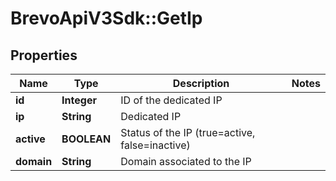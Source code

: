 # BrevoApiV3Sdk::GetIp

## Properties
Name | Type | Description | Notes
------------ | ------------- | ------------- | -------------
**id** | **Integer** | ID of the dedicated IP | 
**ip** | **String** | Dedicated IP | 
**active** | **BOOLEAN** | Status of the IP (true&#x3D;active, false&#x3D;inactive) | 
**domain** | **String** | Domain associated to the IP | 



